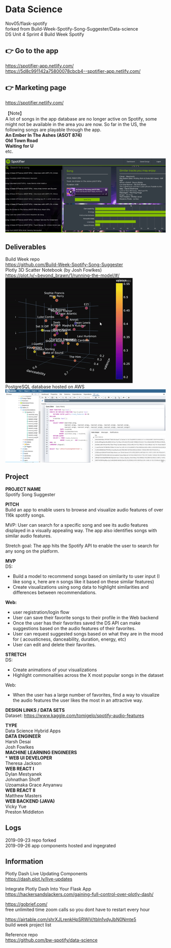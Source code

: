 # Data Science

Nov05/flask-spotify    
forked from Build-Week-Spotify-Song-Suggester/Data-science   
DS Unit 4 Sprint 4 Build Week Spotify   

## :point_right: Go to the app   
https://spotifier-app.netlify.com/     
https://5d8c991142a75800078cbcb4--spotifier-app.netlify.com/

## :point_right: Marketing page   
https://spotifier.netlify.com/    

【Note】     
A lot of songs in the app database are no longer active on Spotify, some might not be available in the area you are now. So far in the US, the following songs are playable through the app.     
**An Ember In The Ashes (ASOT 874)**      
**Old Town Road**    
**Waiting for U**    
etc.   

<img src='https://github.com/Nov05/pictures/blob/master/pic001/2019-09-26%2010_19_59-Microsoft%20Edge.jpg?raw=true' width=700>  

## Deliverables  

Build Week repo      
https://github.com/Build-Week-Spotify-Song-Suggester    
Plotly 3D Scatter Notebook (by Josh Fowlkes)      
https://plot.ly/~beyond_brawn/1/running-the-model/#/    
<img src="https://github.com/Nov05/pictures/blob/master/gifs/ezgif.com-video-to-gif.gif">  
PostgreSQL database hosted on AWS   
<img src="https://github.com/Nov05/pictures/blob/master/pic001/2019-09-26%2013_37_58-Microsoft%20Edge.png?raw=true">   

## Project   

**PROJECT NAME**  
Spotify Song Suggester

**PITCH**   
Build an app to enable users to browse and visualize audio features of over 116k spotify songs.

MVP: User can search for a specific song and see its audio features displayed in a visually appealing way. The app also identifies songs with similar audio features.

Stretch goal: The app hits the Spotify API to enable the user to search for any song on the platform.

**MVP**  
DS:     
- Build a model to recommend songs based on similarity to user input (I like song x, here are n songs like it based on these similar features)  
- Create visualizations using song data to highlight similarities and differences between recommendations.  

**Web:**  
- user registration/login flow  
- User can save their favorite songs to their profile in the Web backend
- Once the user has their favorites saved the DS API can make suggestions based on the audio features of their favorites.
- User can request suggested songs based on what they are in the mood for ( acousticness, danceability, duration, energy, etc)
- User can edit and delete their favorites.  

**STRETCH**  
DS:
- Create animations of your visualizations
- Highlight commonalities across the X most popular songs in the dataset

Web:
- When the user has a large number of favorites, find a way to visualize the audio features the user likes the most in an attractive way.

**DESIGN LINKS / DATA SETS**   
Dataset: https://www.kaggle.com/tomigelo/spotify-audio-features  

**TYPE**  
Data Science Hybrid Apps  
**DATA ENGINEER**  
Harsh Desai  
Josh Fowlkes  
**MACHINE LEARNING ENGINEERS**  
*
**WEB UI DEVELOPER**  
Theresa Jackson  
**WEB REACT I**  
Dylan Mestyanek  
Johnathan Shoff  
Uzoamaka Grace Anyanwu  
**WEB REACT II**  
Matthew Masters  
**WEB BACKEND (JAVA)**  
Vicky Yue  
Preston Middleton  

## Logs 

2019-09-23 repo forked   
2019-09-26 app components hosted and ingegrated    

## Information  

Plotly Dash Live Updating Components   
https://dash.plot.ly/live-updates

Integrate Plotly Dash Into Your Flask App    
https://hackersandslackers.com/gaining-full-control-over-plotly-dash/   

https://gobrief.com/   
free unlimited time zoom calls so you dont have to restart every hour   

https://airtable.com/shrXJLrenkHpSRWiV/tbln1vdyJbN0Nmte5  
build week project list   

Reference repo   
https://github.com/bw-spotify/data-science
